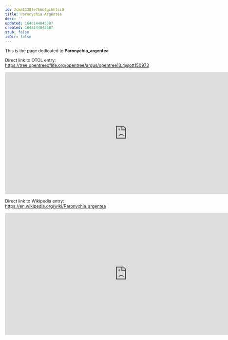 ```yaml
---
id: 2ckm1138fe7b6u4gihhtsi0
title: Paronychia Argentea
desc: ''
updated: 1648144045587
created: 1648144045587
stub: false
isDir: false
---
```

This is the page dedicated to **Paronychia_argentea**


Direct link to OTOL entry: https://tree.opentreeoflife.org/opentree/argus/opentree13.4@ott150973



<html>
    <body>
    <iframe src="https://tree.opentreeoflife.org/opentree/argus/opentree13.4@ott150973"
    width="800" height="400" frameborder="0" allowfullscreen> </iframe>
    </body>
</html>
    


Direct link to Wikipedia entry: https://en.wikipedia.org/wiki/Paronychia_argentea



<html>
    <body>
    <iframe src="https://en.wikipedia.org/wiki/Paronychia_argentea"
    width="800" height="400" frameborder="0" allowfullscreen> </iframe>
    </body>
</html>
    
